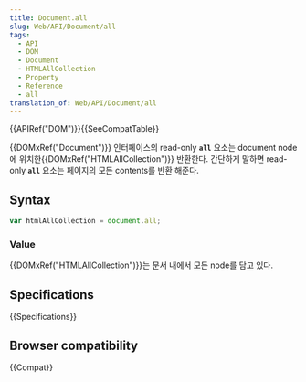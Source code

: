 ```yaml
---
title: Document.all
slug: Web/API/Document/all
tags:
  - API
  - DOM
  - Document
  - HTMLAllCollection
  - Property
  - Reference
  - all
translation_of: Web/API/Document/all
---
```

{{APIRef("DOM")}}{{SeeCompatTable}}

{{DOMxRef("Document")}} 인터페이스의 read-only **`all`** 요소는 document node에 위치한{{DOMxRef("HTMLAllCollection")}} 반환한다. 간단하게 말하면 read-only **`all`** 요소는 페이지의 모든 contents를 반환 해준다.

## Syntax

```js
var htmlAllCollection = document.all;
```

### Value

{{DOMxRef("HTMLAllCollection")}}는 문서 내에서 모든 node를 담고 있다.

## Specifications

{{Specifications}}

## Browser compatibility

{{Compat}}
